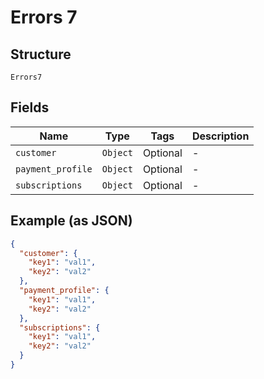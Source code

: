 
# Errors 7

## Structure

`Errors7`

## Fields

| Name | Type | Tags | Description |
|  --- | --- | --- | --- |
| `customer` | `Object` | Optional | - |
| `payment_profile` | `Object` | Optional | - |
| `subscriptions` | `Object` | Optional | - |

## Example (as JSON)

```json
{
  "customer": {
    "key1": "val1",
    "key2": "val2"
  },
  "payment_profile": {
    "key1": "val1",
    "key2": "val2"
  },
  "subscriptions": {
    "key1": "val1",
    "key2": "val2"
  }
}
```

